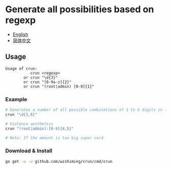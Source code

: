 # Generate all possibilities based on regexp

* [English](./README.md)
* [简体中文](./README_cn.md)

## Usage

```
Usage of crun:
           crun <regexp>
        or crun "\d{3}"
        or crun "[0-9a-z]{2}"
        or crun "(root|admin) [0-9]{1}"
```

### Example

``` bash
# Generates a number of all possible combinations of 1 to 6 digits in length
crun "\d{1,6}"

# Violence aesthetics
crun "(root|admin):[0-9]{4,5}"

# Note: If the amount is too big super card
```

### Download & Install
``` bash
go get -u -v github.com/wzshiming/crun/cmd/crun
```
